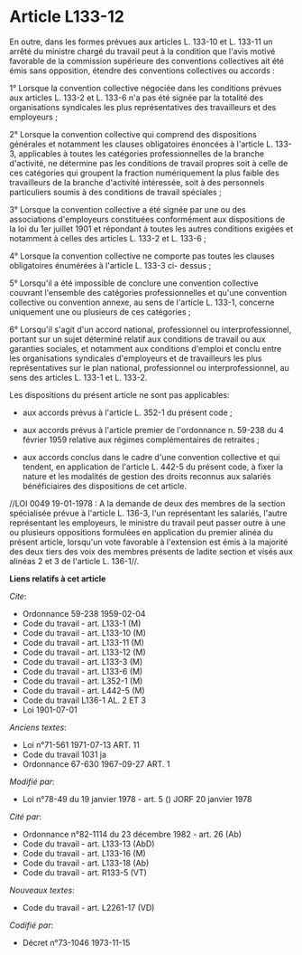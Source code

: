 # Article L133-12

En outre, dans les formes prévues aux articles L. 133-10 et L. 133-11 un arrêté du ministre chargé du travail peut à la
condition que l'avis motivé favorable de la commission supérieure des conventions collectives ait été émis sans opposition,
étendre des conventions collectives ou accords :

1° Lorsque la convention collective négociée dans les conditions prévues aux articles L. 133-2 et L. 133-6 n'a pas été signée
par la totalité des organisations syndicales les plus représentatives des travailleurs et des employeurs ;

2° Lorsque la convention collective qui comprend des dispositions générales et notamment les clauses obligatoires énoncées à
l'article L. 133-3, applicables à toutes les catégories professionnelles de la branche d'activité, ne détermine pas les
conditions de travail propres soit à celle de ces catégories qui groupent la fraction numériquement la plus faible des
travailleurs de la branche d'activité intéressée, soit à des personnels particuliers soumis à des conditions de travail
spéciales ;

3° Lorsque la convention collective a été signée par une ou des associations d'employeurs constituées conformément aux
dispositions de la loi du 1er juillet 1901 et répondant à toutes les autres conditions exigées et notamment à celles des
articles L. 133-2 et L. 133-6 ;

4° Lorsque la convention collective ne comporte pas toutes les clauses obligatoires énumérées à l'article L. 133-3 ci-
dessus ;

5° Lorsqu'il a été impossible de conclure une convention collective couvrant l'ensemble des catégories professionnelles et
qu'une convention collective ou convention annexe, au sens de l'article L. 133-1, concerne uniquement une ou plusieurs de ces
catégories ;

6° Lorsqu'il s'agit d'un accord national, professionnel ou interprofessionnel, portant sur un sujet déterminé relatif aux
conditions de travail ou aux garanties sociales, et notamment aux conditions d'emploi et conclu entre les organisations
syndicales d'employeurs et de travailleurs les plus représentatives sur le plan national, professionnel ou
interprofessionnel, au sens des articles L. 133-1 et L. 133-2.

Les dispositions du présent article ne sont pas applicables:

- aux accords prévus à l'article L. 352-1 du présent code ;

- aux accords prévus à l'article premier de l'ordonnance n. 59-238 du 4 février 1959 relative aux régimes complémentaires de
retraites ;

- aux accords conclus dans le cadre d'une convention collective et qui tendent, en application de l'article L. 442-5 du
présent code, à fixer la nature et les modalités de gestion des droits reconnus aux salariés bénéficiaires des dispositions
de cet article.

//LOI  0049 19-01-1978 : A la demande de deux des membres de la section spécialisée prévue à l'article L. 136-3, l'un
représentant les salariés, l'autre représentant les employeurs, le ministre du travail peut passer outre à une ou plusieurs
oppositions formulées en application du premier alinéa du présent article, lorsqu'un vote favorable à l'extension est émis à
la majorité des deux tiers des voix des membres présents de ladite section et visés aux alinéas 2 et 3 de l'article L.
136-1//.

**Liens relatifs à cet article**

_Cite_:

  - Ordonnance 59-238 1959-02-04
  - Code du travail - art. L133-1 (M)
  - Code du travail - art. L133-10 (M)
  - Code du travail - art. L133-11 (M)
  - Code du travail - art. L133-12 (M)
  - Code du travail - art. L133-3 (M)
  - Code du travail - art. L133-6 (M)
  - Code du travail - art. L352-1 (M)
  - Code du travail - art. L442-5 (M)
  - Code du travail L136-1 AL. 2 ET 3
  - Loi   1901-07-01

_Anciens textes_:

  - Loi n°71-561 1971-07-13 ART. 11
  - Code du travail 1031 ja
  - Ordonnance 67-630 1967-09-27 ART. 1

_Modifié par_:

  - Loi n°78-49 du 19 janvier 1978 - art. 5 () JORF 20 janvier 1978

_Cité par_:

  - Ordonnance n°82-1114 du 23 décembre 1982 - art. 26 (Ab)
  - Code du travail - art. L133-13 (AbD)
  - Code du travail - art. L133-16 (M)
  - Code du travail - art. L133-18 (Ab)
  - Code du travail - art. R133-5 (VT)

_Nouveaux textes_:

  - Code du travail - art. L2261-17 (VD)

_Codifié par_:

  - Décret n°73-1046 1973-11-15
